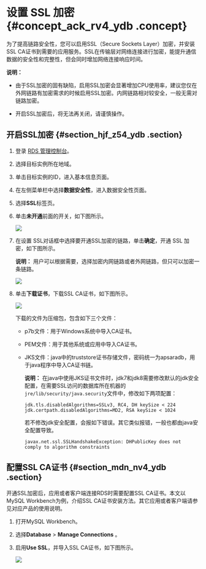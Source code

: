 # 设置 SSL 加密 {#concept_ack_rv4_ydb .concept}

为了提高链路安全性，您可以启用SSL（Secure Sockets Layer）加密，并安装SSL CA证书到需要的应用服务。SSL在传输层对网络连接进行加密，能提升通信数据的安全性和完整性，但会同时增加网络连接响应时间。

**说明：** 

-   由于SSL加密的固有缺陷，启用SSL加密会显著增加CPU使用率，建议您仅在外网链路有加密需求的时候启用SSL加密。内网链路相对较安全，一般无需对链路加密。

-   开启SSL加密后，将无法再关闭，请谨慎操作。


## 开启SSL加密 {#section_hjf_z54_ydb .section}

1.  登录 [RDS 管理控制台](https://rds.console.aliyun.com/)。
2.  选择目标实例所在地域。
3.  单击目标实例的ID，进入基本信息页面。
4.  在左侧菜单栏中选择**数据安全性**，进入数据安全性页面。
5.  选择**SSL**标签页。
6.  单击**未开通**前面的开关，如下图所示。

    ![](http://static-aliyun-doc.oss-cn-hangzhou.aliyuncs.com/assets/img/7949/4147_zh-CN.png)

7.  在设置 SSL对话框中选择要开通SSL加密的链路，单击**确定**，开通 SSL 加密，如下图所示。

    **说明：** 用户可以根据需要，选择加密内网链路或者外网链路，但只可以加密一条链路。

    ![](http://static-aliyun-doc.oss-cn-hangzhou.aliyuncs.com/assets/img/7949/4148_zh-CN.png)

8.  单击**下载证书**，下载SSL CA证书，如下图所示。

    ![](http://static-aliyun-doc.oss-cn-hangzhou.aliyuncs.com/assets/img/7949/4149_zh-CN.png)

    下载的文件为压缩包，包含如下三个文件：

    -   p7b文件：用于Windows系统中导入CA证书。

    -   PEM文件：用于其他系统或应用中导入CA证书。

    -   JKS文件：java中的truststore证书存储文件，密码统一为apsaradb，用于java程序中导入CA证书链。

        **说明：** 在java中使用JKS证书文件时，jdk7和jdk8需要修改默认的jdk安全配置，在需要SSL访问的数据库所在机器的`jre/lib/security/java.security`文件中，修改如下两项配置：

        ```
        jdk.tls.disabledAlgorithms=SSLv3, RC4, DH keySize < 224
        jdk.certpath.disabledAlgorithms=MD2, RSA keySize < 1024
        ```

        若不修改jdk安全配置，会报如下错误。其它类似报错，一般也都由java安全配置导致。

        ```
        javax.net.ssl.SSLHandshakeException: DHPublicKey does not comply to algorithm constraints
        ```


## 配置SSL CA证书 {#section_mdn_nv4_ydb .section}

开通SSL加密后，应用或者客户端连接RDS时需要配置SSL CA证书。本文以MySQL Workbench为例，介绍SSL CA证书安装方法。其它应用或者客户端请参见对应产品的使用说明。

1.  打开MySQL Workbench。
2.  选择**Database** \> **Manage Connections** 。
3.  启用**Use SSL**，并导入SSL CA证书，如下图所示。

    ![](http://static-aliyun-doc.oss-cn-hangzhou.aliyuncs.com/assets/img/7949/4150_zh-CN.png)


